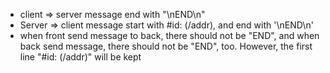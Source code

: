 * client => server message end with "\nEND\n"
* Server => client message start with #id: (/addr), and end with '\nEND\n'
* when front send message to back, there should not be "END", and when back send message, there should not be "END", too. However, the first line "#id: (/addr)" will be kept